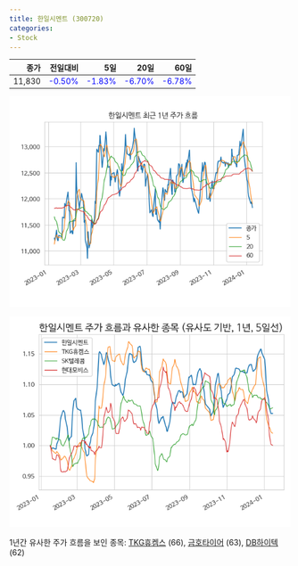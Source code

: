 ```yaml
---
title: 한일시멘트 (300720)
categories:
- Stock
---
```


|종가|전일대비|5일|20일|60일|
|---:|-------:|--:|---:|---:|
|11,830|<span style="color: blue">-0.50%</span>|<span style="color: blue">-1.83%</span>|<span style="color: blue">-6.70%</span>|<span style="color: blue">-6.78%</span>|


<!-- more -->

![300720](/assets/images/stock/300720.png)

![300720](/assets/images/stock/300720_sim.png)

1년간 유사한 주가 흐름을 보인 종목:
[TKG휴켐스](/stock/069260/) (66),
[금호타이어](/stock/073240/) (63),
[DB하이텍](/stock/000990/) (62)